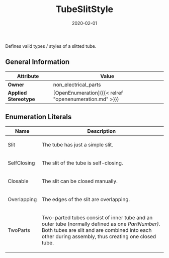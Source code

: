 ﻿---
title: TubeSlitStyle
toc: false
type: specs
date: "2020-02-01"
draft: false
specification: VEC
version: 1.2.0
documentType: "Recommendation"
elementType: Class
classes:
  - TubeSlitStyle
menu_name: vec-1.2.0
---
<p> Defines valid types / styles of a slitted tube.      </p>

## General Information

| Attribute               | Value |
|-------------------------|-------|
| **Owner**               | non_electrical_parts |
| **Applied Stereotype**  | [OpenEnumeration]({{< relref "openenumeration.md" >}})<br/>  |

## Enumeration Literals
| Name          | **Description** |
|---------------|-----------------|
| Slit | <p> The tube has just a simple slit.      </p> |
| SelfClosing | <p> The slit of the tube is self-closing.      </p> |
| Closable | <p> The slit can be closed manually.      </p> |
| Overlapping | <p> The edges of the slit are overlapping.      </p> |
| TwoParts | <p> Two-parted tubes consist of inner tube and an outer tube (normally defined as one <i>PartNumber)</i>. Both tubes are slit and are combined into each other during assembly, thus creating one closed tube.      </p> |
